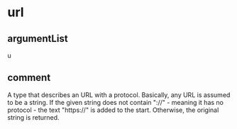 # url
## argumentList
u
## comment

A type that describes an URL with a protocol.
Basically, any URL is assumed to be a string.
If the given string does not contain "://" - meaning it has no protocol - the text "https://" is added to the start.
Otherwise, the original string is returned.
